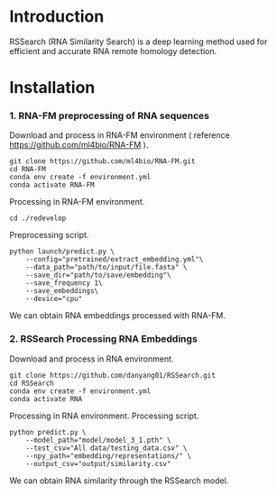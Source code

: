 # Introduction

RSSearch (RNA Similarity Search) is a deep learning method used for efficient and accurate RNA remote homology detection.

# Installation

### 1. RNA-FM preprocessing of RNA sequences

Download and process in RNA-FM environment ( reference https://github.com/ml4bio/RNA-FM ).

    git clone https://github.com/ml4bio/RNA-FM.git
    cd RNA-FM
    conda env create -f environment.yml
    conda activate RNA-FM

Processing in RNA-FM environment.

    cd ./redevelop

Preprocessing script.

    python launch/predict.py \
        --config="pretrained/extract_embedding.yml"\
        --data_path="path/to/input/file.fasta" \
        --save_dir="path/to/save/embedding"\
        --save_frequency 1\
        --save_embeddings\
        --device="cpu"

We can obtain RNA embeddings processed with RNA-FM.

### 2. RSSearch Processing RNA Embeddings

Download and process in RNA environment.

    git clone https://github.com/danyang01/RSSearch.git
    cd RSSearch
    conda env create -f environment.yml
    conda activate RNA

Processing in RNA environment.
Processing script.

    python predict.py \
        --model_path="model/model_3_1.pth" \
        --test_csv="All data/testing_data.csv" \
        --npy_path="embedding/representations/" \
        --output_csv="output/similarity.csv"

We can obtain RNA similarity through the RSSearch model.


